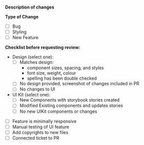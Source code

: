 **Description of changes**

<!-- Please add a brief description of the changes here: What is the new functionality, how did you accomplish this?-->

**Type of Change**

- [ ] Bug
- [ ] Styling
- [ ] New Feature

**Checklist before requesting review:**

- Design (select one):
  - [ ] Matches design:
    - component sizes, spacing, and styles
    - font size, weight, colour
    - spelling has been double checked
  - [ ] No design provided, screenshot of changes included in PR
  - [ ] No changes to UI
- UI Kit (select one):
  - [ ] New Components with storybook stories created
  - [ ] Modified Existing components and updates stories
  - [ ] No new UIKit components or changes
- [ ] Feature is minimally responsive
- [ ] Manual testing of UI feature
- [ ] Add copyrights to new files
- [ ] Connected ticket to PR
